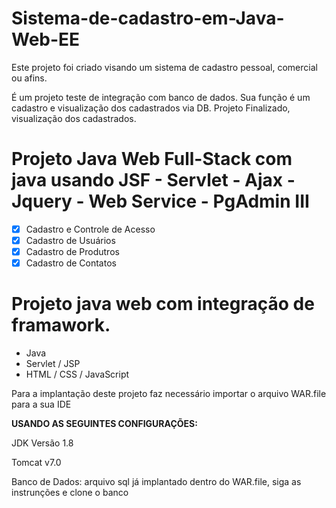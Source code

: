 # Sistema-de-cadastro-em-Java-Web-EE
Este projeto foi criado visando um sistema de cadastro pessoal, comercial ou afins.

É um projeto teste de integração com banco de dados. Sua função é um cadastro e visualização dos cadastrados via DB. Projeto Finalizado, visualização dos cadastrados.

# Projeto Java Web Full-Stack com java usando JSF - Servlet - Ajax - Jquery - Web Service - PgAdmin III

  - [x] Cadastro e Controle de Acesso 
  - [x] Cadastro de Usuários
  - [x] Cadastro de Produtros
  - [x] Cadastro de Contatos

# Projeto java web com integração de framawork.

  - Java
  - Servlet / JSP
  - HTML / CSS / JavaScript

Para a implantação deste projeto faz necessário importar o arquivo WAR.file para a sua IDE 

**USANDO AS SEGUINTES CONFIGURAÇÕES:**

JDK Versão 1.8

Tomcat v7.0

Banco de Dados: arquivo sql já implantado dentro do WAR.file, siga as instrunções e clone o banco
